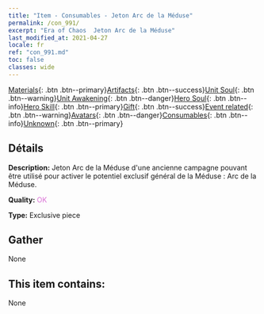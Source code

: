 ```yaml
---
title: "Item - Consumables - Jeton Arc de la Méduse"
permalink: /con_991/
excerpt: "Era of Chaos  Jeton Arc de la Méduse"
last_modified_at: 2021-04-27
locale: fr
ref: "con_991.md"
toc: false
classes: wide
---
```

 [Materials](/ItemsFR/){: .btn .btn--primary}[Artifacts](/ItemsFR/Artifacts/){: .btn .btn--success}[Unit Soul](/ItemsFR/UnitSoul/){: .btn .btn--warning}[Unit Awakening](/ItemsFR/UnitAwakening/){: .btn .btn--danger}[Hero Soul](/ItemsFR/HeroSoul/){: .btn .btn--info}[Hero Skill](/ItemsFR/HeroSkill/){: .btn .btn--primary}[Gift](/ItemsFR/Gift/){: .btn .btn--success}[Event related](/ItemsFR/Events/){: .btn .btn--warning}[Avatars](/ItemsFR/Avatars/){: .btn .btn--danger}[Consumables](/ItemsFR/Consumables/){: .btn .btn--info}[Unknown](/ItemsFR/Unknown/){: .btn .btn--primary}

## Détails
 **Description:** Jeton Arc de la Méduse d'une ancienne campagne pouvant être utilisé pour activer le potentiel exclusif général de la Méduse : Arc de la Méduse.

 **Quality:** <span style="color: #DA70D6">OK</span>

 **Type:** Exclusive piece

## Gather

  None

## This item contains:

  None

